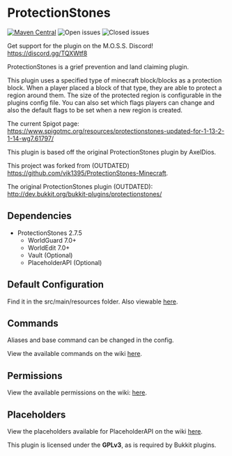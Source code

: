 # ProtectionStones
[![Maven Central](https://img.shields.io/maven-central/v/dev.espi/protectionstones.svg?label=Maven%20Central)](https://search.maven.org/search?q=g:%22dev.espi%22%20AND%20a:%22protectionstones%22)
![Open issues](https://img.shields.io/github/issues-raw/espidev/ProtectionStones)
![Closed issues](https://img.shields.io/github/issues-closed-raw/espidev/ProtectionStones)

Get support for the plugin on the M.O.S.S. Discord! https://discord.gg/TQXWtf8

ProtectionStones is a grief prevention and land claiming plugin.

This plugin uses a specified type of minecraft block/blocks as a protection block. When a player placed a block of that type, they are able to protect a region around them. The size of the protected region is configurable in the plugins config file. You can also set which flags players can change and also the default flags to be set when a new region is created.

The current Spigot page: https://www.spigotmc.org/resources/protectionstones-updated-for-1-13-2-1-14-wg7.61797/

This plugin is based off the original ProtectionStones plugin by AxelDios.

This project was forked from (OUTDATED) https://github.com/vik1395/ProtectionStones-Minecraft.

The original ProtectionStones plugin (OUTDATED): http://dev.bukkit.org/bukkit-plugins/protectionstones/

## Dependencies
* ProtectionStones 2.7.5
  * WorldGuard 7.0+
  * WorldEdit 7.0+
  * Vault (Optional)
  * PlaceholderAPI (Optional)
  
## Default Configuration
Find it in the src/main/resources folder. Also viewable [here](https://github.com/espidev/ProtectionStones/wiki/Configuration).

## Commands
Aliases and base command can be changed in the config.

View the available commands on the wiki [here](https://github.com/espidev/ProtectionStones/wiki/Commands).

## Permissions
View the available permissions on the wiki: [here](https://github.com/espidev/ProtectionStones/wiki/Permissions).

## Placeholders
View the placeholders available for PlaceholderAPI on the wiki [here](https://github.com/espidev/ProtectionStones/wiki/Placeholders).

This plugin is licensed under the **GPLv3**, as is required by Bukkit plugins.
